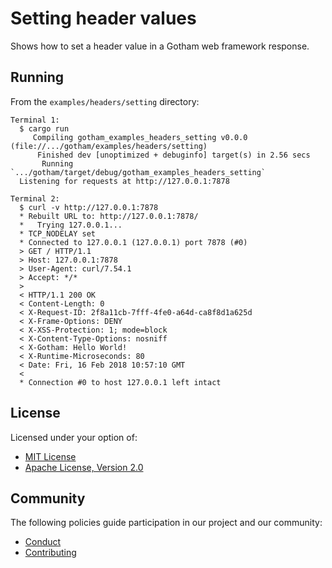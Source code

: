 # Setting header values

Shows how to set a header value in a Gotham web framework response.

## Running

From the `examples/headers/setting` directory:

```
Terminal 1:
  $ cargo run
     Compiling gotham_examples_headers_setting v0.0.0 (file://.../gotham/examples/headers/setting)
      Finished dev [unoptimized + debuginfo] target(s) in 2.56 secs
       Running `.../gotham/target/debug/gotham_examples_headers_setting`
  Listening for requests at http://127.0.0.1:7878

Terminal 2:
  $ curl -v http://127.0.0.1:7878
  * Rebuilt URL to: http://127.0.0.1:7878/
  *   Trying 127.0.0.1...
  * TCP_NODELAY set
  * Connected to 127.0.0.1 (127.0.0.1) port 7878 (#0)
  > GET / HTTP/1.1
  > Host: 127.0.0.1:7878
  > User-Agent: curl/7.54.1
  > Accept: */*
  >
  < HTTP/1.1 200 OK
  < Content-Length: 0
  < X-Request-ID: 2f8a11cb-7fff-4fe0-a64d-ca8f8d1a625d
  < X-Frame-Options: DENY
  < X-XSS-Protection: 1; mode=block
  < X-Content-Type-Options: nosniff
  < X-Gotham: Hello World!
  < X-Runtime-Microseconds: 80
  < Date: Fri, 16 Feb 2018 10:57:10 GMT
  <
  * Connection #0 to host 127.0.0.1 left intact
```

## License

Licensed under your option of:

* [MIT License](../../LICENSE-MIT)
* [Apache License, Version 2.0](../../LICENSE-APACHE)

## Community

The following policies guide participation in our project and our community:

* [Conduct](../../CONDUCT.md)
* [Contributing](../../CONTRIBUTING.md)
